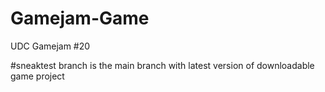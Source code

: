 # Gamejam-Game
UDC Gamejam #20

#sneaktest branch is the main branch with latest version of downloadable game project
